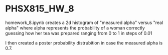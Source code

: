 # PHSX815_HW_8

homework_8.ipynb creates a 2d histogram of "measured alpha" versus "real alpha" where alpha represents the probability of a woman correctly guessing how her tea was prepared ranging from 0 to 1 in steps of 0.01

I then created a poster probability distrubition in case the measured alpha is 0.7. 